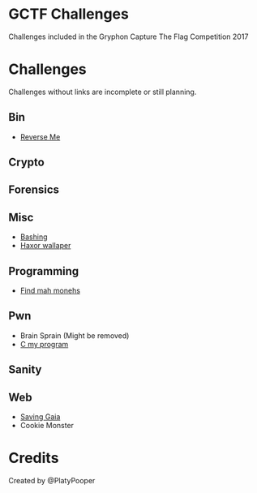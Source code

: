 # GCTF Challenges
Challenges included in the Gryphon Capture The Flag Competition 2017

# Challenges
Challenges without links are incomplete or still planning.

## Bin
- [Reverse Me](Reverse%20Me)

## Crypto

## Forensics

## Misc
- [Bashing](Bashing)
- [Haxor wallaper](Haxor%20wallpaper)

## Programming
- [Find mah monehs](Find%20mah%20monehs)

## Pwn
- Brain Sprain (Might be removed)
- [C my program](C%20my%20program)

## Sanity

## Web
- [Saving Gaia](Saving%20Gaia)
- Cookie Monster

# Credits
Created by @PlatyPooper
